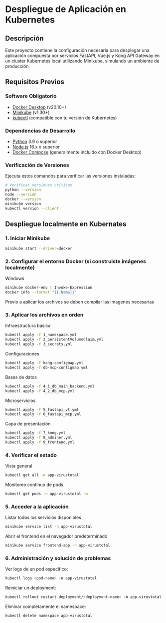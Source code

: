 # Despliegue de Aplicación en Kubernetes

## Descripción

Este proyecto contiene la configuración necesaria para desplegar una aplicación compuesta por servicios FastAPI, Vue.js y Kong API Gateway en un cluster Kubernetes local utilizando Minikube, simulando un ambiente de producción.

## Requisitos Previos

### Software Obligatorio

- [Docker Desktop](https://www.docker.com/products/docker-desktop) (v20.10+)
- [Minikube](https://minikube.sigs.k8s.io/docs/start/) (v1.30+)
- [kubectl](https://kubernetes.io/docs/tasks/tools/) (compatible con tu versión de Kubernetes)

### Dependencias de Desarrollo

- [Python](https://www.python.org/downloads/) 3.9 o superior
- [Node.js](https://nodejs.org/) 16.x o superior
- [Docker Compose](https://docs.docker.com/compose/install/) (generalmente incluido con Docker Desktop)

### Verificación de Versiones

Ejecuta estos comandos para verificar las versiones instaladas:

```bash
# Verificar versiones críticas
python --version
node --version
docker --version
minikube version
kubectl version --client
```
## Despliegue localmente en Kubernates 
### 1. Iniciar Minikube
```bash
minikube start --driver=docker 
```
### 2. Configurar el entorno Docker (si construiste imágenes localmente)
Windows
```bash
minikube docker-env | Invoke-Expression
docker info --format "{{.Name}}"
```

Previo a aplicar los archivos se deben compilar las imagenes necesarias

### 3. Aplicar los archivos en orden
Infraestructura básica
```bash
kubectl apply -f 1_namespace.yml
kubectl apply -f 2_persistentVolumeClaim.yml
kubectl apply -f 3_secrets.yml
```

Configuraciones
```bash
kubectl apply -f kong-configmap.yml
kubectl apply -f db-mcp-configmap.yml
```

Bases de datos
```bash
kubectl apply -f 4_1_db_main_backend.yml
kubectl apply -f 4_2_db_mcp.yml
```

Microservicios
```bash
kubectl apply -f 5_fastapi_vt.yml
kubectl apply -f 6_fastapi_mcp.yml
```

Capa de presentación
```bash
kubectl apply -f 7_kong.yml
kubectl apply -f 8_adminer.yml
kubectl apply -f 9_frontend.yml
```

### 4. Verificar el estado
Vista general
```bash
kubectl get all -n app-virustotal
```

Monitoreo continuo de pods
```bash
kubectl get pods -n app-virustotal -w
```

### 5. Acceder a la aplicación
Listar todos los servicios disponibles
```bash
minikube service list -n app-virustotal
```

Abrir el frontend en el navegador predeterminado
```bash
minikube service frontend-app -n app-virustotal
```

### 6. Administración y solución de problemas
Ver logs de un pod específico:
```bash
kubectl logs <pod-name> -n app-virustotal
```

Reiniciar un deployment:
```bash
kubectl rollout restart deployment/<deployment-name> -n app-virustotal
```

Eliminar completamente el namespace:

```bash
kubectl delete namespace app-virustotal
```